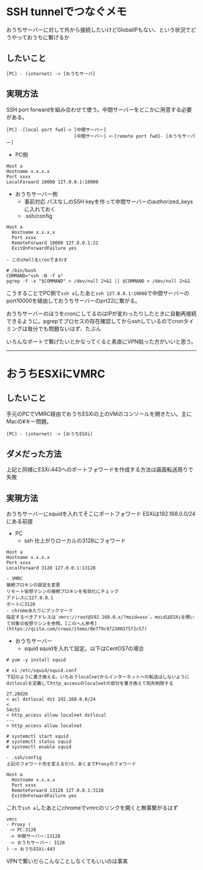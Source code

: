 # SSH tunnelでつなぐメモ

おうちサーバーに対して外から接続したいけどGlobalIPもない、という状況でどうやっておうちに繋げるか

## したいこと
```
[PC] - (internet) -> [おうちサーバ]
```

## 実現方法
SSH port forwardを組み合わせて使う。中間サーバーをどこかに用意する必要がある。
```
[PC] -[local port fwd]-> [中間サーバー]
                         [中間サーバー] <-[remote port fwd]- [おうちサーバー]

```

- PC側
```
Host a
Hostname x.x.x.x
Port xxxx
LocalForward 10000 127.0.0.1:10000
```
- おうちサーバー側
    - 事前対応
    パスなしのSSH keyを作って中間サーバーのauthorized_keysに入れておく
    - .ssh/config
```
Host a
  Hostname x.x.x.x
  Port xxxx
  RemoteForward 10000 127.0.0.1:22
  ExitOnForwardFailure yes
```
    - このshellをcronでまわす
```
# /bin/bash
COMMAND="ssh -N -f a"
pgrep -f -x "$COMMAND" > /dev/null 2>&1 || $COMMAND > /dev/null 2>&1
```

こうすることでPC側で`ssh a`したあと`ssh 127.0.0.1:10000`で中間サーバーのport10000を経由しておうちサーバーのprt22に繋がる。

おうちサーバーのほうをcronにしてるのはIPが変わったりしたときに自動再接続できるように。pgrepでプロセスの存在確認してからsshしているのでcronタイミングは毎分でも問題ないはず、たぶん

いろんなポートで繋げたいとかなってくると素直にVPN貼った方がいいと思う。

---

# おうちESXiにVMRC
## したいこと
手元のPCでVMRC経由でおうちESXiの上のVMのコンソールを開きたい。主にMacの¥キー問題。
```
[PC] - (internet) -> [おうちESXi]
```

## ダメだった方法
上記と同様にESXi:443へのポートフォワードを作成する方法は画面転送周りで失敗

## 実現方法
おうちサーバーにsquidを入れてそこにポートフォワード
ESXiは192.168.0.0/24にある前提

- PC
    - ssh
    仕上がりローカルの3128にフォワード
```
Host a
Hostname x.x.x.x
Port xxxx
LocalForward 3128 127.0.0.1:13128
```
    - VMRC  
    接続プロキシの設定を変更  
    リモート仮想マシンの接続プロキシを有効化にチェック  
    アドレスに127.0.0.1  
    ポートに3128
    - chromeあたりにブックマーク  
    指定するべきアドレスは`vmrc://root@192.168.0.x/?moid=xxx`。moidはESXiを開いて対象の仮想マシンを参照。[このへん参考](https://qiita.com/crowz/items/0e779c972300375f2c57)

- おうちサーバー
    - squid
    squidを入れて設定。以下はCentOS7の場合  
```
# yum -y install squid

# vi /etc/squid/squid.conf
下記のように書き換える。いちおうlocalnetからインターネットへの転送はしないように
dstlocalを定義してhttp_accessのlocalnetの部分を書き換えて宛先制限する

27,28d26
< acl dstlocal dst 192.168.0.0/24
<
54c52
< http_access allow localnet dstlocal
---
> http_access allow localnet

# systemctl start squid
# systemctl status squid
# systemctl enable squid
```

    - .ssh/config  
    上記のフォワード先を変えるだけ。あくまでProxyのフォワード  
```
Host a
  Hostname x.x.x.x
  Port xxxx
  RemoteForward 13128 127.0.0.1:3128
  ExitOnForwardFailure yes
```

これで`ssh a`したあとにchromeでvmrcのリンクを開くと無事繋がるはず  

```
vmrc
- Proxy (
 -> PC:3128
 -> 中間サーバー:13128
 -> おうちサーバー: 3128
) -> おうちESXi:443
```

VPNで繋いだらこんなことしなくてもいいのは事実